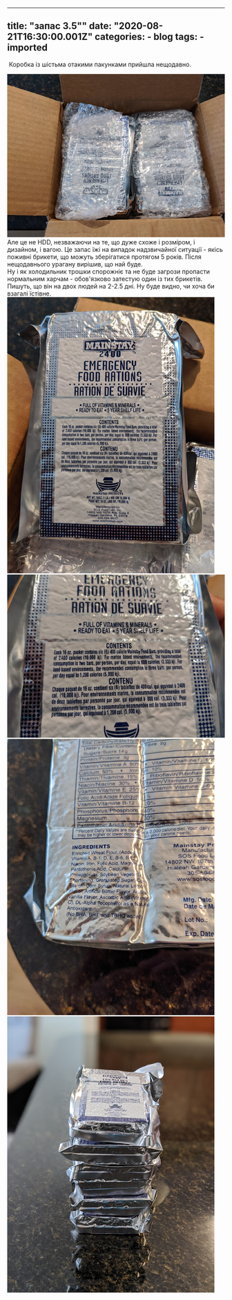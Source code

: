 
---
title: "запас 3.5\""
date: "2020-08-21T16:30:00.001Z"
categories:
    - blog
tags:
    - imported
---

 Коробка із шістьма отакими пакунками прийшла нещодавно. 

[![](thumb_00.jpg)](img00.jpg)Але це не HDD, незважаючи на те, що дуже схоже і розміром, і дизайном, і вагою. Це запас їжі на випадок надзвичайної ситуації \- якісь поживні брикети, що можуть зберігатися протягом 5 років. Після нещодавнього урагану вирішив, що най буде.  
Ну і як холодильник трошки спорожніє та не буде загрози пропасти нормальним харчам \- обов'язково затестую один із тих брикетів. Пишуть, що він на двох людей на 2\-2\.5 дні. Ну буде видно, чи хоча би взагалі їстівне.  
[![](thumb_01.jpg)](img01.jpg)  
[![](thumb_02.jpg)](img02.jpg)  
[![](thumb_03.jpg)](img03.jpg)  
[![](thumb_04.jpg)](img04.jpg)  
  
  
  



